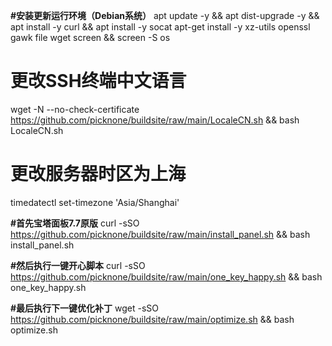 **#安装更新运行环境（Debian系统）**
apt update -y && apt dist-upgrade -y && apt install -y curl && apt install -y socat
apt-get install -y xz-utils openssl gawk file wget screen && screen -S os

# 更改SSH终端中文语言
wget -N --no-check-certificate https://github.com/picknone/buildsite/raw/main/LocaleCN.sh && bash LocaleCN.sh

# 更改服务器时区为上海
timedatectl set-timezone 'Asia/Shanghai'

**#首先宝塔面板7.7原版**
curl -sSO https://github.com/picknone/buildsite/raw/main/install_panel.sh && bash install_panel.sh

**#然后执行一键开心脚本**
curl -sSO https://github.com/picknone/buildsite/raw/main/one_key_happy.sh && bash one_key_happy.sh

**#最后执行下一键优化补丁**
wget -sSO https://github.com/picknone/buildsite/raw/main/optimize.sh && bash optimize.sh⠀
